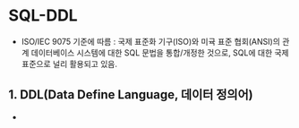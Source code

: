 # SQL-DDL
- ISO/IEC 9075 기준에 따름 : 국제 표준화 기구(ISO)와 미귝 표준 협회(ANSI)의 관계 데이터베이스 시스템에 대한 SQL 문법을 통합/개정한 것으로, SQL에 대한 국제 표준으로 널리 활용되고 있음.

## 1. DDL(Data Define Language, 데이터 정의어)
- 
